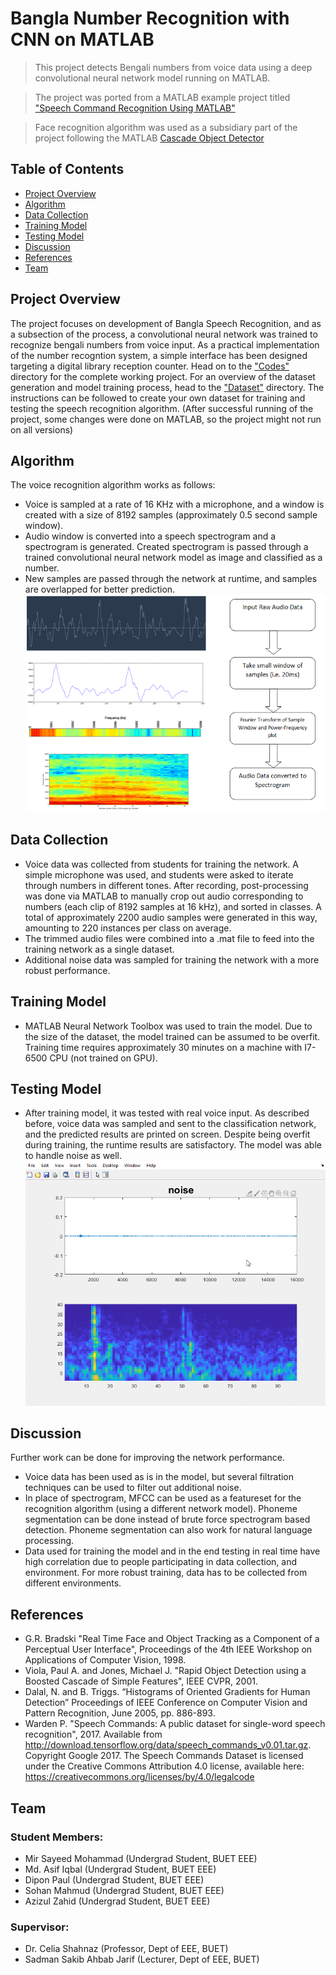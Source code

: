 # Bangla Number Recognition with CNN on MATLAB

> This project detects Bengali numbers from voice data using a deep convolutional neural network model running on MATLAB.

> The project was ported from a MATLAB example project titled <a href="https://www.mathworks.com/help/deeplearning/ug/deep-learning-speech-recognition.html">"Speech Command Recognition Using MATLAB"</a>

> Face recognition algorithm was used as a subsidiary part of the project following the MATLAB <a href="https://www.mathworks.com/help/vision/ref/vision.cascadeobjectdetector-system-object.html">Cascade Object Detector</a>

## Table of Contents

- [Project Overview](#overview)
- [Algorithm](#algorithm)
- [Data Collection](#data)
- [Training Model](#training)
- [Testing Model](#testing)
- [Discussion](#discussion)
- [References](#reference)
- [Team](#team)

## Project Overview

The project focuses on development of Bangla Speech Recognition, and as a subsection of the process, a convolutional neural network was trained to recognize bengali numbers from voice input. As a practical implementation of the number recogntion system, a simple interface has been designed targeting a digital library reception counter. Head on to the <a href="https://github.com/ClockWorkKid/Bangla-Number-Recognition-CNN/tree/master/Codes">"Codes"</a> directory for the complete working project. For an overview of the dataset generation and model training process, head to the <a href="https://github.com/ClockWorkKid/Bangla-Number-Recognition-CNN/tree/master/Dataset">"Dataset"</a> directory. The instructions can be followed to create your own dataset for training and testing the speech recognition algorithm.
(After successful running of the project, some changes were done on MATLAB, so the project might not run on all versions)

## Algorithm

The voice recognition algorithm works as follows:

- Voice is sampled at a rate of 16 KHz with a microphone, and a window is created with a size of 8192 samples (approximately 0.5 second sample window).
- Audio window is converted into a speech spectrogram and a spectrogram is generated. Created spectrogram is passed through a trained convolutional neural network model as image and classified as a number.
- New samples are passed through the network at runtime, and samples are overlapped for better prediction.
![Algo Image](images/algorithm.PNG)


## Data Collection

- Voice data was collected from students for training the network. A simple microphone was used, and students were asked to iterate through numbers in different tones. After recording, post-processing was done via MATLAB to manually crop out audio corresponding to numbers (each clip of 8192 samples at 16 kHz), and sorted in classes. A total of approximately 2200 audio samples were generated in this way, amounting to 220 instances per class on average.
- The trimmed audio files were combined into a .mat file to feed into the training network as a single dataset.
- Additional noise data was sampled for training the network with a more robust performance.

## Training Model

- MATLAB Neural Network Toolbox was used to train the model. Due to the size of the dataset, the model trained can be assumed to be overfit. Training time requires approximately 30 minutes on a machine with I7-6500 CPU (not trained on GPU). 

## Testing Model

- After training model, it was tested with real voice input. As described before, voice data was sampled and sent to the classification network, and the predicted results are printed on screen. Despite being overfit during training, the runtime results are satisfactory. The model was able to handle noise as well.
![Testing Algorithm](images/recognition.gif)

## Discussion

Further work can be done for improving the network performance.
- Voice data has been used as is in the model, but several filtration techniques can be used to filter out additional noise.
- In place of spectrogram, MFCC can be used as a featureset for the recognition algorithm (using a different network model). Phoneme segmentation can be done instead of brute force spectrogram based detection. Phoneme segmentation can also work for natural language processing.
- Data used for training the model and in the end testing in real time have high correlation due to people participating in data collection, and environment. For more robust training, data has to be collected from different environments.

## References

- G.R. Bradski "Real Time Face and Object Tracking as a Component of a Perceptual User Interface", Proceedings of the 4th IEEE Workshop on Applications of Computer Vision, 1998.
- Viola, Paul A. and Jones, Michael J. "Rapid Object Detection using a Boosted Cascade of Simple Features", IEEE CVPR, 2001.
- Dalal, N. and B. Triggs. “Histograms of Oriented Gradients for Human Detection” Proceedings of IEEE Conference on Computer Vision and Pattern Recognition, June 2005, pp. 886-893.
- Warden P. "Speech Commands: A public dataset for single-word speech recognition", 2017. Available from http://download.tensorflow.org/data/speech_commands_v0.01.tar.gz. Copyright Google 2017. The Speech Commands Dataset is licensed under the Creative Commons Attribution 4.0 license, available here: https://creativecommons.org/licenses/by/4.0/legalcode 

## Team

### Student Members:
- Mir Sayeed Mohammad (Undergrad Student, BUET EEE)
- Md. Asif Iqbal (Undergrad Student, BUET EEE)
- Dipon Paul (Undergrad Student, BUET EEE)
- Sohan Mahmud (Undergrad Student, BUET EEE)
- Azizul Zahid (Undergrad Student, BUET EEE)

### Supervisor:
- Dr. Celia Shahnaz (Professor, Dept of EEE, BUET)
- Sadman Sakib Ahbab Jarif (Lecturer, Dept of EEE, BUET)





